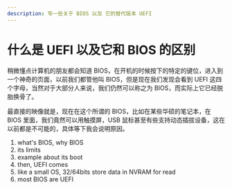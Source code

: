 ```yaml
---
description: 写一些关于 BIOS 以及 它的替代版本 UEFI
---
```


# 什么是 UEFI 以及它和 BIOS 的区别

稍微懂点计算机的朋友都会知道 BIOS，在开机的时候按下的特定的键位，进入到一个神奇的页面，以前我们都管他叫 BIOS，但是现在我们发现会看到 UEFI 这四个字母，当然对于大部分人来说，我们仍然可以称之为 BIOS，而实际上它已经脱胎换骨了。

最直接的映像就是，现在在这个所谓的 BIOS，比如在某些华硕的笔记本，在 BIOS 里面，我们竟然可以用触摸屏，USB 鼠标甚至有些支持动态插拔设备，这在以前都是不可能的，具体等下我会说明原因。

1.  what's BIOS, why BIOS
2.  its limits
3.  example about its boot
4.  then, UEFI comes
5.  like a small OS, 32/64bits store data in NVRAM for read
6.  most BIOS are UEFI

